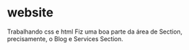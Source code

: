 # website
 Trabalhando css e html
Fiz uma boa parte da área de Section, precisamente, o Blog e Services Section.
